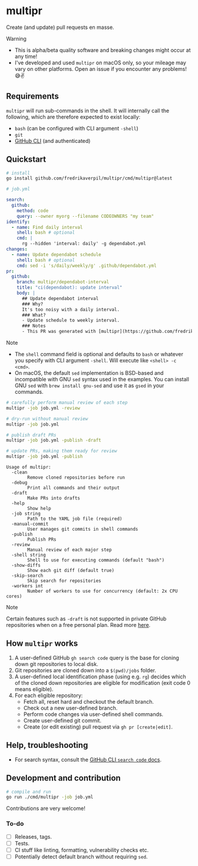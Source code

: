 # multipr

Create (and update) pull requests en masse.

> [!WARNING]
>
> - This is alpha/beta quality software and breaking changes might occur at any
>   time!
> - I've developed and used `multipr` on macOS only, so your mileage may vary on
>   other platforms. Open an issue if you encounter any problems! 😅✌️

## Requirements

`multipr` will run sub-commands in the shell. It will internally call the
following, which are therefore expected to exist locally:

- `bash` (can be configured with CLI argument `-shell`)
- `git`
- [GitHub CLI](https://cli.github.com/) (and authenticated)

## Quickstart

```sh
# install
go install github.com/fredrikaverpil/multipr/cmd/multipr@latest
```

```yml
# job.yml

search:
  github:
    method: code
    query: --owner myorg --filename CODEOWNERS "my team"
identify:
  - name: Find daily interval
    shell: bash # optional
    cmd: |
      rg --hidden 'interval: daily' -g dependabot.yml
changes:
  - name: Update dependabot schedule
    shell: bash # optional
    cmd: sed -i 's/daily/weekly/g' .github/dependabot.yml
pr:
  github:
    branch: multipr/dependabot-interval
    title: "ci(dependabot): update interval"
    body: |
      ## Update dependabot interval
      ### Why?
      It's too noisy with a daily interval.
      ### What?
      - Update schedule to weekly interval.
      ### Notes
      - This PR was generated with [multipr](https://github.com/fredrikaverpil/multipr)
```

> [!NOTE]
>
> - The `shell` command field is optional and defaults to `bash` or whatever you
>   specify with CLI argument `-shell`. Will execute like `<shell> -c <cmd>`.
> - On macOS, the default `sed` implementation is BSD-based and incompatible
>   with GNU `sed` syntax used in the examples. You can install GNU `sed` with
>   `brew install gnu-sed` and use it as `gsed` in your commands.

```sh
# carefully perform manual review of each step
multipr -job job.yml -review

# dry-run without manual review
multipr -job job.yml

# publish draft PRs
multipr -job job.yml -publish -draft

# update PRs, making them ready for review
multipr -job job.yml -publish
```

```text
Usage of multipr:
  -clean
        Remove cloned repositories before run
  -debug
        Print all commands and their output
  -draft
        Make PRs into drafts
  -help
        Show help
  -job string
        Path to the YAML job file (required)
  -manual-commit
        User manages git commits in shell commands
  -publish
        Publish PRs
  -review
        Manual review of each major step
  -shell string
        Shell to use for executing commands (default "bash")
  -show-diffs
        Show each git diff (default true)
  -skip-search
        Skip search for repositories
  -workers int
        Number of workers to use for concurrency (default: 2x CPU cores)
```

> [!NOTE]
>
> Certain features such as `-draft` is not supported in private GitHub
> repositories when on a free personal plan. Read more
> [here](https://docs.github.com/en/get-started/learning-about-github/githubs-plans).

## How `multipr` works

1. A user-defined GitHub `gh search code` query is the base for cloning down git
   repositories to local disk.
1. Git repositories are cloned down into a `$(pwd)/jobs` folder.
1. A user-defined local identification phase (using e.g. `rg`) decides which of
   the cloned down repositories are eligible for modification (exit code 0 means
   eligible).
1. For each eligible repository:
   - Fetch all, reset hard and checkout the default branch.
   - Check out a new user-defined branch.
   - Perform code changes via user-defined shell commands.
   - Create user-defined git commit.
   - Create (or edit existing) pull request via `gh pr [create|edit]`.

## Help, troubleshooting

- For search syntax, consult the
  [GitHub CLI `search code` docs](https://cli.github.com/manual/gh_search_code).

## Development and contribution

```sh
# compile and run
go run ./cmd/multipr -job job.yml
```

Contributions are very welcome!

### To-do

- [ ] Releases, tags.
- [ ] Tests.
- [ ] CI stuff like linting, formatting, vulnerability checks etc.
- [ ] Potentially detect default branch without requiring `sed`.
